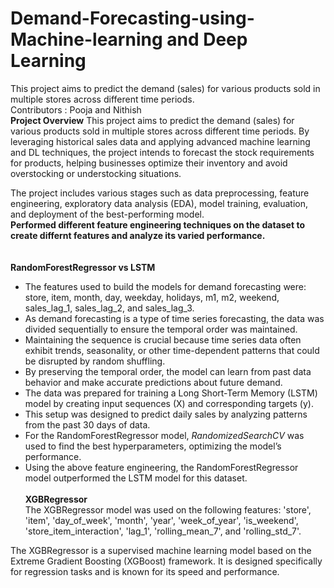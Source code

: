 # Demand-Forecasting-using-Machine-learning and Deep Learning
This project aims to predict the demand (sales) for various products sold in multiple stores across different time periods.<br>
Contributors : Pooja and Nithish<br>
**Project Overview**
This project aims to predict the demand (sales) for various products sold in multiple stores across different time periods. By leveraging historical sales data and applying advanced machine learning and DL techniques, the project intends to forecast the stock requirements for products, helping businesses optimize their inventory and avoid overstocking or understocking situations.

The project includes various stages such as data preprocessing, feature engineering, exploratory data analysis (EDA), model training, evaluation, and deployment of the best-performing model.<br>
**Performed different feature engineering techniques on the dataset to create differnt features and analyze its varied performance.**<br><br>
<br> **RandomForestRegressor vs LSTM**

- The features used to build the models for demand forecasting were: store, item, month, day, weekday, holidays, m1, m2, weekend, sales_lag_1, sales_lag_2, and sales_lag_3.
- As demand forecasting is a type of time series forecasting, the data was divided sequentially to ensure the temporal order was maintained.
- Maintaining the sequence is crucial because time series data often exhibit trends, seasonality, or other time-dependent patterns that could be disrupted by random shuffling.
- By preserving the temporal order, the model can learn from past data behavior and make accurate predictions about future demand.
- The data was prepared for training a Long Short-Term Memory (LSTM) model by creating input sequences (X) and corresponding targets (y).
- This setup was designed to predict daily sales by analyzing patterns from the past 30 days of data.
- For the RandomForestRegressor model, *RandomizedSearchCV* was used to find the best hyperparameters, optimizing the model’s performance.
- Using the above feature engineering, the RandomForestRegressor model outperformed the LSTM model for this dataset.
<br><br> **XGBRegressor**<br>
The XGBRegressor model was used on the following features: 'store', 'item', 'day_of_week', 'month', 'year', 'week_of_year', 'is_weekend', 'store_item_interaction', 'lag_1', 'rolling_mean_7', and 'rolling_std_7'.

The XGBRegressor is a supervised machine learning model based on the Extreme Gradient Boosting (XGBoost) framework. It is designed specifically for regression tasks and is known for its speed and performance.

